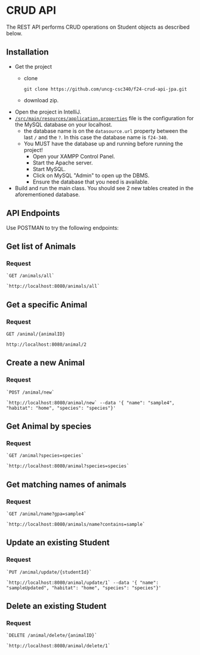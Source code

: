 # CRUD API

The REST API performs CRUD operations on Student objects as described below.

## Installation
- Get the project
    - clone
  
        `git clone https://github.com/uncg-csc340/f24-crud-api-jpa.git`
    - download zip.
- Open the project in IntelliJ.
- [`/src/main/resources/application.properties`](https://github.com/uncg-csc340/f24-crud-api-jpa/blob/8f6ea1be819075df59ed06bd5b8975eccb636712/src/main/resources/application.properties) file  is the configuration for the MySQL database on your localhost.
  - the database name is on the `datasource.url` property between the last `/` and the `?`. In this case the database name is `f24-340`.
  - You MUST have the database up and running before running the project! 
    - Open your XAMPP Control Panel.
    - Start the Apache server.
    - Start MySQL.
    - Click on MySQL "Admin" to open up the DBMS.
    - Ensure the database that you need is available.
- Build and run the main class. You should see 2 new tables created in the aforementioned database.

## API Endpoints
Use POSTMAN to try the following endpoints:

## Get list of Animals

### Request

    `GET /animals/all`

    `http://localhost:8080/animals/all`


## Get a specific Animal

### Request

`GET /animal/{animalID}`

`http://localhost:8080/animal/2`

     
## Create a new Animal

### Request

    `POST /animal/new`
    
    `http://localhost:8080/animal/new` --data '{ "name": "sample4", "habitat": "home", "species": "species"}'


## Get Animal by species

### Request

    `GET /animal?species=species`

    `http://localhost:8080/animal?species=species`


## Get matching names of animals

### Request

    `GET /animal/name?gpa=sample4`

    `http://localhost:8080/animals/name?contains=sample`



## Update an existing Student

### Request

    `PUT /animal/update/{studentId}`
    
    `http://localhost:8080/animal/update/1` --data '{ "name": "sampleUpdated", "habitat": "home", "species": "species"}'


## Delete an existing Student

### Request

    `DELETE /animal/delete/{animalID}`
    
    `http://localhost:8080/animal/delete/1`
